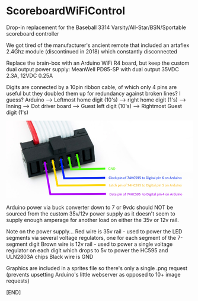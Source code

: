 # ScoreboardWiFiControl
Drop-in replacement for the Baseball 3314 Varsity/All-Star/BSN/Sportable scoreboard controller

We got tired of the manufacturer's ancient remote that included an artaflex 2.4Ghz module (discontinued in 2018) which constantly disconnected

Replace the brain-box with an Arduino WiFi R4 board, but keep the custom dual output power supply: MeanWell PD85-SP with dual output 35VDC 2.3A, 12VDC 0.25A

Digits are connected by a 10pin ribbon cable, of which only 4 pins are useful but they doubled them up for redundancy against broken lines? I guess?
Arduino --> Leftmost home digit (10's) --> right home digit (1's) --> Inning --> Dot driver board --> Guest left digit (10's) --> Rightmost Guest digit (1's)

![10pin connector](https://github.com/JPMakesStuff/ScoreboardWiFiControl/blob/main/10pin_ribbon_cable.jpg?raw=true)

Arduino power via buck converter down to 7 or 9vdc should NOT be sourced from the custom 35v/12v power supply as it doesn't seem to supply enough amperage for another load on either the 35v or 12v rail.

Note on the power supply...
Red wire is 35v rail - used to power the LED segments via several voltage regulators, one for each segment of the 7-segment digit
Brown wire is 12v rail - used to power a single voltage regulator on each digit which drops to 5v to power the HC595 and ULN2803A chips
Black wire is GND

Graphics are included in a sprites file so there's only a single .png request (prevents upsetting Arduino's little webserver as opposed to 10+ image requests)

[END]
